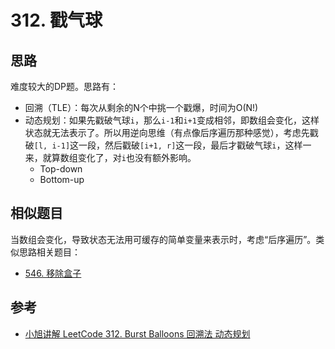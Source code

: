 # 312. 戳气球

## 思路

难度较大的DP题。思路有：

- 回溯（TLE）：每次从剩余的N个中挑一个戳爆，时间为O(N!)
- 动态规划：如果先戳破气球`i`，那么`i-1`和`i+1`变成相邻，即数组会变化，这样状态就无法表示了。所以用逆向思维（有点像后序遍历那种感觉），考虑先戳破`[l, i-1]`这一段，然后戳破`[i+1, r]`这一段，最后才戳破气球`i`，这样一来，就算数组变化了，对`i`也没有额外影响。
  - Top-down
  - Bottom-up

## 相似题目

当数组会变化，导致状态无法用可缓存的简单变量来表示时，考虑“后序遍历”。类似思路相关题目：

- [546. 移除盒子](https://leetcode-cn.com/problems/remove-boxes/)

## 参考

- [小旭讲解 LeetCode 312. Burst Balloons 回溯法 动态规划](https://www.bilibili.com/video/av45180542)
